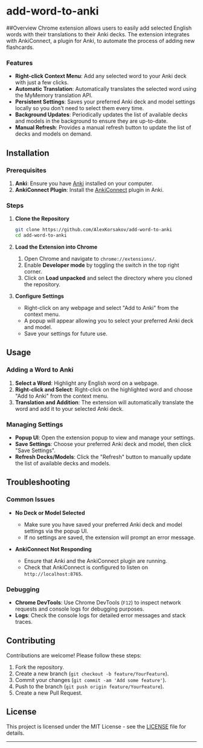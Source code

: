 # add-word-to-anki
##Overview
Chrome extension allows users to easily add selected English words with their translations to their Anki decks. The extension integrates with AnkiConnect, a plugin for Anki, to automate the process of adding new flashcards.

### Features

- **Right-click Context Menu**: Add any selected word to your Anki deck with just a few clicks.
- **Automatic Translation**: Automatically translates the selected word using the MyMemory translation API.
- **Persistent Settings**: Saves your preferred Anki deck and model settings locally so you don't need to select them every time.
- **Background Updates**: Periodically updates the list of available decks and models in the background to ensure they are up-to-date.
- **Manual Refresh**: Provides a manual refresh button to update the list of decks and models on demand.

## Installation

### Prerequisites

1. **Anki**: Ensure you have [Anki](https://apps.ankiweb.net/) installed on your computer.
2. **AnkiConnect Plugin**: Install the [AnkiConnect](https://ankiweb.net/shared/info/2055492159) plugin in Anki.

### Steps

1. **Clone the Repository**

   ```bash
   git clone https://github.com/AlexKorsakov/add-word-to-anki
   cd add-word-to-anki
   ```

2. **Load the Extension into Chrome**

   1. Open Chrome and navigate to `chrome://extensions/`.
   2. Enable **Developer mode** by toggling the switch in the top right corner.
   3. Click on **Load unpacked** and select the directory where you cloned the repository.

3. **Configure Settings**

   - Right-click on any webpage and select "Add to Anki" from the context menu.
   - A popup will appear allowing you to select your preferred Anki deck and model.
   - Save your settings for future use.

## Usage

### Adding a Word to Anki

1. **Select a Word**: Highlight any English word on a webpage.
2. **Right-click and Select**: Right-click on the highlighted word and choose "Add to Anki" from the context menu.
3. **Translation and Addition**: The extension will automatically translate the word and add it to your selected Anki deck.

### Managing Settings

- **Popup UI**: Open the extension popup to view and manage your settings.
- **Save Settings**: Choose your preferred Anki deck and model, then click "Save Settings".
- **Refresh Decks/Models**: Click the "Refresh" button to manually update the list of available decks and models.

## Troubleshooting

### Common Issues

- **No Deck or Model Selected**
  - Make sure you have saved your preferred Anki deck and model settings via the popup UI.
  - If no settings are saved, the extension will prompt an error message.

- **AnkiConnect Not Responding**
  - Ensure that Anki and the AnkiConnect plugin are running.
  - Check that AnkiConnect is configured to listen on `http://localhost:8765`.

### Debugging

- **Chrome DevTools**: Use Chrome DevTools (`F12`) to inspect network requests and console logs for debugging purposes.
- **Logs**: Check the console logs for detailed error messages and stack traces.

## Contributing

Contributions are welcome! Please follow these steps:

1. Fork the repository.
2. Create a new branch (`git checkout -b feature/YourFeature`).
3. Commit your changes (`git commit -am 'Add some feature'`).
4. Push to the branch (`git push origin feature/YourFeature`).
5. Create a new Pull Request.

## License

This project is licensed under the MIT License - see the [LICENSE](LICENSE) file for details.

---